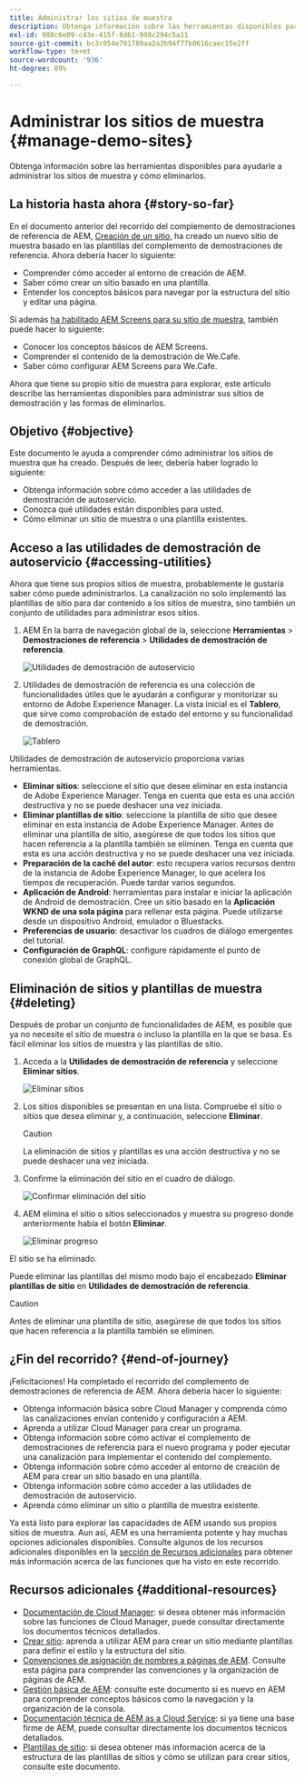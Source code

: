 ```yaml
---
title: Administrar los sitios de muestra
description: Obtenga información sobre las herramientas disponibles para ayudarle a administrar los sitios de muestra y cómo eliminarlos.
exl-id: 988c6e09-c43e-415f-8d61-998c294c5a11
source-git-commit: bc3c054e781789aa2a2b94f77b0616caec15e2ff
workflow-type: tm+mt
source-wordcount: '936'
ht-degree: 89%

---
```


# Administrar los sitios de muestra {#manage-demo-sites}

Obtenga información sobre las herramientas disponibles para ayudarle a administrar los sitios de muestra y cómo eliminarlos.

## La historia hasta ahora {#story-so-far}

En el documento anterior del recorrido del complemento de demostraciones de referencia de AEM, [Creación de un sitio,](create-site.md) ha creado un nuevo sitio de muestra basado en las plantillas del complemento de demostraciones de referencia. Ahora debería hacer lo siguiente:

* Comprender cómo acceder al entorno de creación de AEM.
* Saber cómo crear un sitio basado en una plantilla.
* Entender los conceptos básicos para navegar por la estructura del sitio y editar una página.

Si además [ha habilitado AEM Screens para su sitio de muestra,](screens.md) también puede hacer lo siguiente:

* Conocer los conceptos básicos de AEM Screens.
* Comprender el contenido de la demostración de We.Cafe.
* Saber cómo configurar AEM Screens para We.Cafe.

Ahora que tiene su propio sitio de muestra para explorar, este artículo describe las herramientas disponibles para administrar sus sitios de demostración y las formas de eliminarlos.

## Objetivo {#objective}

Este documento le ayuda a comprender cómo administrar los sitios de muestra que ha creado. Después de leer, debería haber logrado lo siguiente:

* Obtenga información sobre cómo acceder a las utilidades de demostración de autoservicio.
* Conozca qué utilidades están disponibles para usted.
* Cómo eliminar un sitio de muestra o una plantilla existentes.

## Acceso a las utilidades de demostración de autoservicio {#accessing-utilities}

Ahora que tiene sus propios sitios de muestra, probablemente le gustaría saber cómo puede administrarlos. La canalización no solo implementó las plantillas de sitio para dar contenido a los sitios de muestra, sino también un conjunto de utilidades para administrar esos sitios.

1. AEM En la barra de navegación global de la, seleccione **Herramientas** > **Demostraciones de referencia** > **Utilidades de demostración de referencia**.

   ![Utilidades de demostración de autoservicio](assets/demo-utilities.png)

1. Utilidades de demostración de referencia es una colección de funcionalidades útiles que le ayudarán a configurar y monitorizar su entorno de Adobe Experience Manager. La vista inicial es el **Tablero**, que sirve como comprobación de estado del entorno y su funcionalidad de demostración.

   ![Tablero](assets/dashboard.png)

Utilidades de demostración de autoservicio proporciona varias herramientas.

* **Eliminar sitios**: seleccione el sitio que desee eliminar en esta instancia de Adobe Experience Manager. Tenga en cuenta que esta es una acción destructiva y no se puede deshacer una vez iniciada.
* **Eliminar plantillas de sitio**: seleccione la plantilla de sitio que desee eliminar en esta instancia de Adobe Experience Manager. Antes de eliminar una plantilla de sitio, asegúrese de que todos los sitios que hacen referencia a la plantilla también se eliminen. Tenga en cuenta que esta es una acción destructiva y no se puede deshacer una vez iniciada.
* **Preparación de la caché del autor**: esto recupera varios recursos dentro de la instancia de Adobe Experience Manager, lo que acelera los tiempos de recuperación. Puede tardar varios segundos.
* **Aplicación de Android**: herramientas para instalar e iniciar la aplicación de Android de demostración. Cree un sitio basado en la **Aplicación WKND de una sola página** para rellenar esta página. Puede utilizarse desde un dispositivo Android, emulador o Bluestacks.
* **Preferencias de usuario**: desactivar los cuadros de diálogo emergentes del tutorial.
* **Configuración de GraphQL**: configure rápidamente el punto de conexión global de GraphQL.

## Eliminación de sitios y plantillas de muestra {#deleting}

 Después de probar un conjunto de funcionalidades de AEM, es posible que ya no necesite el sitio de muestra o incluso la plantilla en la que se basa. Es fácil eliminar los sitios de muestra y las plantillas de sitio.

1. Acceda a la **Utilidades de demostración de referencia** y seleccione **Eliminar sitios**.

   ![Eliminar sitios](assets/delete-sites.png)

1. Los sitios disponibles se presentan en una lista. Compruebe el sitio o sitios que desea eliminar y, a continuación, seleccione **Eliminar**.

   >[!CAUTION]
   >
   >La eliminación de sitios y plantillas es una acción destructiva y no se puede deshacer una vez iniciada.

1. Confirme la eliminación del sitio en el cuadro de diálogo.

   ![Confirmar eliminación del sitio](assets/confirm-site-delete.png)

1. AEM elimina el sitio o sitios seleccionados y muestra su progreso donde anteriormente había el botón **Eliminar**.

   ![Eliminar progreso](assets/delete-progress.png)

El sitio se ha eliminado.

Puede eliminar las plantillas del mismo modo bajo el encabezado **Eliminar plantillas de sitio** en **Utilidades de demostración de referencia**.

>[!CAUTION]
>
>Antes de eliminar una plantilla de sitio, asegúrese de que todos los sitios que hacen referencia a la plantilla también se eliminen.

## ¿Fin del recorrido? {#end-of-journey}

¡Felicitaciones! Ha completado el recorrido del complemento de demostraciones de referencia de AEM. Ahora debería hacer lo siguiente:

* Obtenga información básica sobre Cloud Manager y comprenda cómo las canalizaciones envían contenido y configuración a AEM.
* Aprenda a utilizar Cloud Manager para crear un programa.
* Obtenga información sobre cómo activar el complemento de demostraciones de referencia para el nuevo programa y poder ejecutar una canalización para implementar el contenido del complemento.
* Obtenga información sobre cómo acceder al entorno de creación de AEM para crear un sitio basado en una plantilla.
* Obtenga información sobre cómo acceder a las utilidades de demostración de autoservicio.
* Aprenda cómo eliminar un sitio o plantilla de muestra existente.

Ya está listo para explorar las capacidades de AEM usando sus propios sitios de muestra. Aun así, AEM es una herramienta potente y hay muchas opciones adicionales disponibles. Consulte algunos de los recursos adicionales disponibles en la [sección de Recursos adicionales](#additional-resources) para obtener más información acerca de las funciones que ha visto en este recorrido.

## Recursos adicionales {#additional-resources}

* [Documentación de Cloud Manager](https://experienceleague.adobe.com/docs/experience-manager-cloud-service/onboarding/onboarding-concepts/cloud-manager-introduction.html?lang=es): si desea obtener más información sobre las funciones de Cloud Manager, puede consultar directamente los documentos técnicos detallados.
* [Crear sitio](/help/sites-cloud/administering/site-creation/create-site.md): aprenda a utilizar AEM para crear un sitio mediante plantillas para definir el estilo y la estructura del sitio.
* [Convenciones de asignación de nombres a páginas de AEM](/help/sites-cloud/authoring/fundamentals/organizing-pages.md#page-name-restrictions-and-best-practices). Consulte esta página para comprender las convenciones y la organización de páginas de AEM.
* [Gestión básica de AEM](/help/sites-cloud/authoring/getting-started/basic-handling.md): consulte este documento si es nuevo en AEM para comprender conceptos básicos como la navegación y la organización de la consola.
* [Documentación técnica de AEM as a Cloud Service](https://experienceleague.adobe.com/docs/experience-manager-cloud-service.html?lang=es): si ya tiene una base firme de AEM, puede consultar directamente los documentos técnicos detallados.
* [Plantillas de sitio](/help/sites-cloud/administering/site-creation/site-templates.md): si desea obtener más información acerca de la estructura de las plantillas de sitios y cómo se utilizan para crear sitios, consulte este documento.
